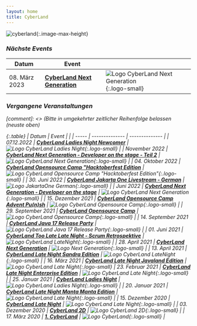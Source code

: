 ```yaml
---
layout: home
title: CyberLand
---
```


![cyberland](/assets/logo/cyberland_light_bg.png){:.image-max-height}


### <i class="fas fa-calendar" /> Nächste Events

| Datum | Event          |                |
| ----- | -------------- | -------------- |
| 08. März 2023 | __[CyberLand Next Generation](/2023-03-next-generation/)__ | ![Logo CyberLand Next Generation](/assets/logo/nextGen.jpg){:.logo-small} |

### <i class="fas fa-calendar-check" /> Vergangene Veranstaltungen

[comment]: <> (Bitte in umgekehrter zeitlicher Reihenfolge belassen (neuste oben)

{:.table}
| Datum | Event          |                |
| ----- | -------------- | -------------- |
| 07.12.2022 | __[CyberLand Ladies Night Newcomer](/2022-12-ladies-night-newcomer/)__ | ![Logo CyberLand Ladies Night](/assets/logo/cyberland-Ladies-Night-Newcomer.png){:.logo-small} |
| November 2022 | __[CyberLand Next Generation - Developer on the stage - Teil 2](/2022-11-next-generation/)__ | ![Logo CyberLand Next Generation](/assets/logo/nextGen.jpg){:.logo-small} |
| 04. Oktober 2022 | __[CyberLand Opensource Camp "Hacktoberfest Edition](/2022-10-open-source-camp/)__ | ![Logo CyberLand Opensource Camp "Hacktoberfest Edition"](/assets/logo/hacktoberfest.png){:.logo-small}  |
| 30. Juni 2022 | __[CyberLand Jakarta One Livestream - German](/2022-06-jakarta-one-german/)__ | ![Logo JakartaOne German](/assets/logo/jakartaone.jpg){:.logo-small}  |
| Juni 2022 | __[CyberLand Next Generation - Developer on the stage](/2022-06-next-generation/)__ | ![Logo CyberLand Next Generation](/assets/logo/nextGen.jpg){:.logo-small} |
| 15. Dezember 2021 | __[CyberLand Opensource Camp Advent Pu(n)sh](/2021-12-open-source-camp/)__ |  ![Logo CyberLand Opensource Camp](/assets/logo/camp-logo.png){:.logo-small} |
| 29. September 2021 | __[CyberLand Opensource Camp](/2021-09-open-source-camp/)__ |  ![Logo CyberLand Opensource Camp](/assets/logo/camp-logo.png){:.logo-small} |
| 14. September 2021 | __[CyberLand Java 17 Release Party](/2021-09-java-17-release-party/)__ |  ![Logo CyberLand Java 17 Release Party](/assets/logo/java-17-release-party.png){:.logo-small} |
| 01. Juni 2021 | __[CyberLand Too Late Late Night - Scrum Retrospektive](/2021-05-too-late-late-night/)__ |  ![Logo CyberLand LateNight](/assets/logo/cyberland-late-night-logo.png){:.logo-small} |
| 28. April 2021 | __[CyberLand Next Generation](/2021-04-next-generation/)__ | ![Logo Next Generation](/assets/logo/nextGen.jpg){:.logo-small} |
| 13. April 2021 | __[CyberLand Late Night Sandra Edition](/2021-04-late-night-sandra-edition/)__ | ![Logo CyberLand LateNight](/assets/logo/cyberland-late-night-logo.png){:.logo-small} |
| 16. März 2021 | __[CyberLand Late Night Javaland Edition](/2021-03-late-night-javaland-edition/)__ | ![Logo CyberLand Late Night](/assets/logo/cyberland-late-night-logo.png){:.logo-small}
| 23. Februar 2021 | __[CyberLand Late Night Enterprise Edition](/2021-02-late-night-enterprise-edition)__ | ![Logo CyberLand Late Night](/assets/logo/cyberland-late-night-logo.png){:.logo-small} |
| 25. Januar 2021 | __[CyberLand Ladies Night](2021-01-ladies-night/)__ | ![Logo CyberLand Ladies Night](/assets/logo/cyberland-Ladies-Night.jpg){:.logo-small} |
| 20. Januar 2021 | __[CyberLand Late Night Manta Manta Edition](/2021-01-late-night-manta-edition)__ | ![Logo CyberLand Late Night](/assets/logo/cyberland-late-night-logo.png){:.logo-small} |
| 15. Dezember 2020 | __[CyberLand Late Night](/2020-12-late-night)__ | ![Logo CyberLand Late Night](/assets/logo/cyberland-late-night-logo.png){:.logo-small} |
| 03. Dezember 2020 | __[CyberLand 2D](/2020-12-2D)__ | ![Logo CyberLand 2D](/assets/logo/2D_schrift.png){:.logo-small} |
| 17. März 2020 | __[1. CyberLand](/2020-03)__ | ![Logo CyberLand](/assets/logo/logo-header.png){:.logo-small} |
